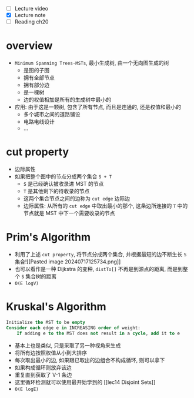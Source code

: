 - [ ] Lecture video
- [x] Lecture note
- [ ] Reading ch20

# overview
- `Minimum Spanning Trees-MSTs`, 最小生成树, 由一个无向图生成的树
	- 是图的子图
	- 拥有全部节点
	- 拥有部分边
	- 是一棵树
	- 边的权值相加是所有的生成树中最小的
- 应用: 由于这是一颗树, 包含了所有节点, 而且是连通的, 还是权值和最小的
	- 多个城市之间的道路铺设
	- 电路电线设计
	- ...


# cut property
- 边际属性
- 如果把整个图中的节点分成两个集合 `S + T`
	- `S` 是已经确认被收录进 MST 的节点
	- `T` 是其他剩下的待收录的节点
	- 这两个集合节点之间的边称为 `cut edge` 边际边
	- 边际属性: 从所有的 `cut edge` 中取出最小的那个, 这条边所连接的 `T` 中的节点就是 MST 中下一个需要收录的节点


# Prim's Algorithm
- 利用了上述 `cut property`, 将节点分成两个集合, 并根据最短的边不断生长 `S` 集合![[Pasted image 20240717125734.png]]
- 也可以看作是一种 Dijkstra 的变种, `distTo[]` 不再是到源点的距离, 而是到整个 `S` 集合树的距离
- `O(E logV)`


# Kruskal's Algorithm
```sql
Initialize the MST to be empty
Consider each edge e in INCREASING order of weight:
    If adding e to the MST does not result in a cycle, add it to e
```
- 基本上也是类似, 只是采取了另一种视角来生成
- 将所有边按照权值从小到大排序
- 每次取出最小的边, 如果跟已取出的边组合不构成循环, 则可以拿下
- 如果构成循环则放弃该边
- 重复直到获取了 V-1 条边
- 这里循环检测就可以使用最开始学到的 [[lec14 Disjoint Sets]]
- `O(E logE)`

